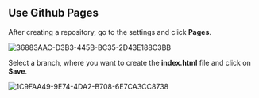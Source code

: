 ## Use Github Pages

After creating a repository, go to the settings and click **Pages**.

![36883AAC-D3B3-445B-BC35-2D43E188C3BB](https://user-images.githubusercontent.com/110337548/210403134-29bf7255-a617-4a26-b2aa-098134733f5a.jpeg)

Select a branch, where you want to create the **index.html** file and click on **Save**.

![1C9FAA49-9E74-4DA2-B708-6E7CA3CC8738](https://user-images.githubusercontent.com/110337548/210403129-4834309b-19cd-4adf-86ae-e463619ad515.jpeg)
